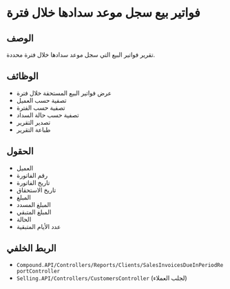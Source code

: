 # فواتير بيع سجل موعد سدادها خلال فترة

## الوصف
تقرير فواتير البيع التي سجل موعد سدادها خلال فترة محددة.

## الوظائف
- عرض فواتير البيع المستحقة خلال فترة
- تصفية حسب العميل
- تصفية حسب الفترة
- تصفية حسب حالة السداد
- تصدير التقرير
- طباعة التقرير

## الحقول
- العميل
- رقم الفاتورة
- تاريخ الفاتورة
- تاريخ الاستحقاق
- المبلغ
- المبلغ المسدد
- المبلغ المتبقي
- الحالة
- عدد الأيام المتبقية

## الربط الخلفي
- `Compound.API/Controllers/Reports/Clients/SalesInvoicesDueInPeriodReportController`
- `Selling.API/Controllers/CustomersController` (لجلب العملاء)
